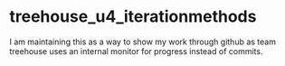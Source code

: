 # treehouse_u4_iterationmethods
I am maintaining this as a way to show my work through github as team treehouse uses an internal monitor for progress instead of commits.